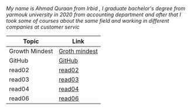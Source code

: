 *My name is Ahmad Quraan from Irbid , I graduate  bachelor's degree from yarmouk university in 2020 from accounting department and after that I took some of courses about the same field and working in different companies at customer servic*




Topic          | Link
---------------|-----
Growth Mindest | [Groth mindest](https://ahmadquraan97.github.io/reading-notes/lab01)
GitHub         | [GitHub](https://ahmadquraan97.github.io/reading-notes/read01) 
    read02     | [read02](https://ahmadquraan97.github.io/reading-notes/read02)
    read03     | [read03](https://ahmadquraan97.github.io/reading-notes/read03)
    read04     | [read04](https://ahmadquraan97.github.io/reading-notes/read04)
    read06     | [read06](https://ahmadquraan97.github.io/reading-notes/read06)